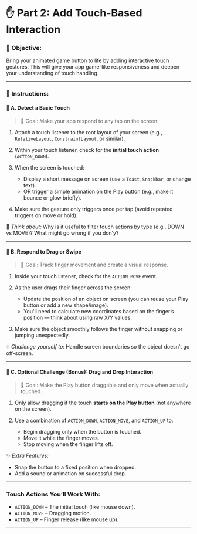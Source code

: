 # ✋ **Part 2: Add Touch-Based Interaction**

### **🎯 Objective:**

Bring your animated game button to life by adding interactive touch gestures. This will give your app game-like responsiveness and deepen your understanding of touch handling.

---

### **🧪 Instructions:**

#### 🔹 **A. Detect a Basic Touch**

> 🎯 Goal: Make your app respond to any tap on the screen.

1. Attach a touch listener to the root layout of your screen (e.g., `RelativeLayout`, `ConstraintLayout`, or similar).
2. Within your touch listener, check for the **initial touch action** (`ACTION_DOWN`).
3. When the screen is touched:

   * Display a short message on screen (use a `Toast`, `Snackbar`, or change text).
   * OR trigger a simple animation on the Play button (e.g., make it bounce or glow briefly).
4. Make sure the gesture only triggers once per tap (avoid repeated triggers on move or hold).

🧠 *Think about:* Why is it useful to filter touch actions by type (e.g., DOWN vs MOVE)? What might go wrong if you don’y?

---

#### 🔹 **B. Respond to Drag or Swipe**

> 🎯 Goal: Track finger movement and create a visual response.

1. Inside your touch listener, check for the `ACTION_MOVE` event.
2. As the user drags their finger across the screen:

   * Update the position of an object on screen (you can reuse your Play button or add a new shape/image).
   * You'll need to calculate new coordinates based on the finger’s position — think about using raw X/Y values.
3. Make sure the object smoothly follows the finger without snapping or jumping unexpectedly.

💡 *Challenge yourself to:* Handle screen boundaries so the object doesn’t go off-screen.

---

#### 🔹 **C. Optional Challenge (Bonus): Drag and Drop Interaction**

> 🎯 Goai: Make the Play button draggable and only move when actually touched.

1. Only allow dragging if the touch **starts on the Play button** (not anywhere on the screen).
2. Use a combination of `ACTION_DOWN`, `ACTION_MOVE`, and `ACTION_UP` to:

   * Begin dragging only when the button is touched.
   * Move it while the finger moves.
   * Stop moving when the finger lifts off.

✨ *Extra Features:*

* Snap the button to a fixed position when dropped.
* Add a sound or animation on successful drop.

---

### **Touch Actions You’ll Work With:**

* `ACTION_DOWN` – The initial touch (like mouse down).
* `ACTION_MOVE` – Dragging motion.
* `ACTION_UP` – Finger release (like mouse up).

---

